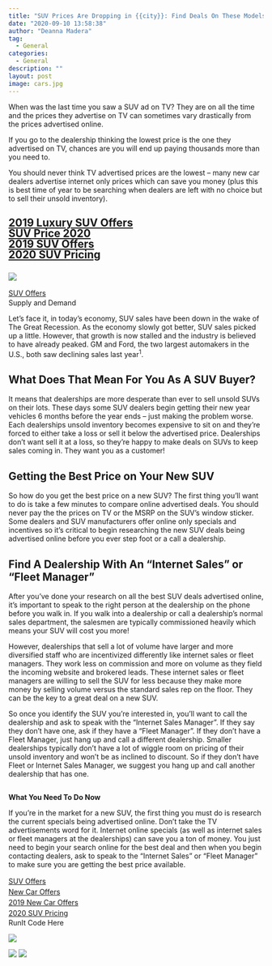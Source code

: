 ```yaml
---
title: "SUV Prices Are Dropping in {{city}}: Find Deals On These Models"
date: "2020-09-10 13:58:38"
author: "Deanna Madera"
tag:
  - General
categories:
  - General
description: ""
layout: post
image: cars.jpg
---
```


When was the last time you saw a SUV ad on TV? They are on all the time and the prices they advertise on TV can sometimes vary drastically from the prices advertised online.

If you go to the dealership thinking the lowest price is the one they advertised on TV, chances are you will end up paying thousands more than you need to.

You should never think TV advertised prices are the lowest – many new car dealers advertise internet only prices which can save you money (plus this is best time of year to be searching when dealers are left with no choice but to sell their unsold inventory).

## <div class="cta-btn-wrap" data-mobile-sponsoredads="no"> [<div style="flex: 1;margin-right:18px;line-height:21px;">2019 Luxury SUV Offers</div>](#) [<div style="flex: 1;margin-right:18px;line-height:21px;">SUV Price 2020</div>](#) [<div style="flex: 1;margin-right:18px;line-height:21px;">2019 SUV Offers </div>](#) [<div style="flex: 1;margin-right:18px;line-height:21px;">2020 SUV Pricing</div>](#) </div><figure class="wp-block-image" style="margin-top:25px">

![](/posts/cars.jpg)</figure><div class="mobile-cta-wrap"><div class="cta-btn-wrap" data-mobile-sponsoredads="yes">

[<div style="flex: 1;margin-right:18px;line-height:21px;"><city></city> SUV Offers</div>](#)</div>Supply and Demand

Let’s face it, in today’s economy, SUV sales have been down in the wake of The Great Recession. As the economy slowly got better, SUV sales picked up a little. However, that growth is now stalled and the industry is believed to have already peaked. GM and Ford, the two largest automakers in the U.S., both saw declining sales last year<sup>1</sup>.

## What Does That Mean For You As A SUV Buyer?

It means that dealerships are more desperate than ever to sell unsold SUVs on their lots. These days some SUV dealers begin getting their new year vehicles 6 months before the year ends – just making the problem worse. Each dealerships unsold inventory becomes expensive to sit on and they’re forced to either take a loss or sell it below the advertised price. Dealerships don’t want sell it at a loss, so they’re happy to make deals on SUVs to keep sales coming in. They want you as a customer!

## **Getting the Best Price on Your New SUV**

So how do you get the best price on a new SUV? The first thing you’ll want to do is take a few minutes to compare online advertised deals. You should never pay the the prices on TV or the MSRP on the SUV’s window sticker. Some dealers and SUV manufacturers offer online only specials and incentives so it’s critical to begin researching the new SUV deals being advertised online before you ever step foot or a call a dealership.

## **Find A Dealership With An “Internet Sales” or “Fleet Manager”**

After you’ve done your research on all the best SUV deals advertised online, it’s important to speak to the right person at the dealership on the phone before you walk in. If you walk into a dealership or call a dealership’s normal sales department, the salesmen are typically commissioned heavily which means your SUV will cost you more!

However, dealerships that sell a lot of volume have larger and more diversified staff who are incentivized differently like internet sales or fleet managers. They work less on commission and more on volume as they field the incoming website and brokered leads. These internet sales or fleet managers are willing to sell the SUV for less because they make more money by selling volume versus the standard sales rep on the floor. They can be the key to a great deal on a new SUV.

So once you identify the SUV you’re interested in, you’ll want to call the dealership and ask to speak with the “Internet Sales Manager”. If they say they don’t have one, ask if they have a “Fleet Manager”. If they don’t have a Fleet Manager, just hang up and call a different dealership. Smaller dealerships typically don’t have a lot of wiggle room on pricing of their unsold inventory and won’t be as inclined to discount. So if they don’t have Fleet or Internet Sales Manager, we suggest you hang up and call another dealership that has one.

## </div>**What You Need To Do Now**

If you’re in the market for a new SUV, the first thing you must do is research the current specials being advertised online. Don’t take the TV advertisements word for it. Internet online specials (as well as internet sales or fleet managers at the dealerships) can save you a ton of money. You just need to begin your search online for the best deal and then when you begin contacting dealers, ask to speak to the “Internet Sales” or “Fleet Manager” to make sure you are getting the best price available.

<div class="cta-btn-wrap" data-mobile-sponsoredads="no">

[<div style="flex: 1;margin-right:18px;line-height:21px;">SUV Offers</div>](#)[<div style="flex: 1;margin-right:18px;line-height:21px;"><city></city> New Car Offers</div>](#)[<div style="flex: 1;margin-right:18px;line-height:21px;">2019 New Car Offers</div>](#)[<div style="flex: 1;margin-right:18px;line-height:21px;">2020 SUV Pricing</div>](#)</div><div class="ad-hide">RunIt Code Here</div> <script>
!function(f,b,e,v,n,t,s){if(f.fbq)return;n=f.fbq=function(){n.callMethod?
n.callMethod.apply(n,arguments):n.queue.push(arguments)};if(!f.\_fbq)f.\_fbq=n;
n.push=n;n.loaded=!0;n.version='2.0';n.queue=[];t=b.createElement(e);t.async=!0;
t.src=v;s=b.getElementsByTagName(e)[0];s.parentNode.insertBefore(t,s)}(window,
document,'script','https://connect.facebook.net/en_US/fbevents.js');
fbq('init', '531314677258366'); // Insert your pixel ID here.
fbq('track', 'PageView');
</script> <noscript>

![](https://www.facebook.com/tr?id=531314677258366&ev=PageView&noscript=1)</noscript> <script>
!function(f,b,e,v,n,t,s){if(f.fbq)return;n=f.fbq=function(){n.callMethod?
n.callMethod.apply(n,arguments):n.queue.push(arguments)};if(!f.\_fbq)f.\_fbq=n;
n.push=n;n.loaded=!0;n.version='2.0';n.queue=[];t=b.createElement(e);t.async=!0;
t.src=v;s=b.getElementsByTagName(e)[0];s.parentNode.insertBefore(t,s)}(window,
document,'script','https://connect.facebook.net/en_US/fbevents.js');
fbq('init', '438385429848061'); // Insert your pixel ID here.
fbq('track', 'PageView');
</script> <noscript>

![](https://www.facebook.com/tr?id=438385429848061&ev=PageView&noscript=1)</noscript> <script type="application/javascript">(function(w,d,t,r,u){w[u]=w[u]||[];w[u].push({'projectId':'10000','properties':{'pixelId':'10029827'}});var s=d.createElement(t);s.src=r;s.async=true;s.onload=s.onreadystatechange=function(){var y,rs=this.readyState,c=w[u];if(rs&&rs!="complete"&&rs!="loaded"){return}try{y=YAHOO.ywa.I13N.fireBeacon;w[u]=[];w[u].push=function(p){y([p])};y(c)}catch(e){}};var scr=d.getElementsByTagName(t)[0],par=scr.parentNode;par.insertBefore(s,scr)})(window,document,"script","https://s.yimg.com/wi/ytc.js","dotq");</script> <script type="text/javascript">
window.\_tfa = window.\_tfa || [];
window.\_tfa.push({notify: 'event', name: 'page_view', id: 1087586});
!function (t, f, a, x) {
if (!document.getElementById(x)) {
t.async = 1;t.src = a;t.id=x;f.parentNode.insertBefore(t, f);
}
}(document.createElement('script'),
document.getElementsByTagName('script')[0],
'//cdn.taboola.com/libtrc/unip/1087586/tfa.js',
'tb_tfa_script');
</script> <noscript> ![](//trc.taboola.com/1087586/log/3/unip?en=page_view) </noscript> <script>
fbq('track', 'ViewContent', {
currency: 'USD'
});
</script> <script type="text/javascript">
function runIt() {
fbq('track', 'AddToCart', {
currency: 'USD',
content_name: 'newcar'
});

        window.dotq = window.dotq || [];
        window.dotq.push(
        {
            'projectId': '10000',
            'properties': {
                'pixelId': '10029827',
                'qstrings': {
                    'et': 'custom',
                    'ea': 'click',
                    'ec': 'addtocart',
                    'el': 'newcar'
                }
        } } );
    _tfa.push({notify: 'event', name: 'add_to_cart', id: 1087586});
    }

</script>
